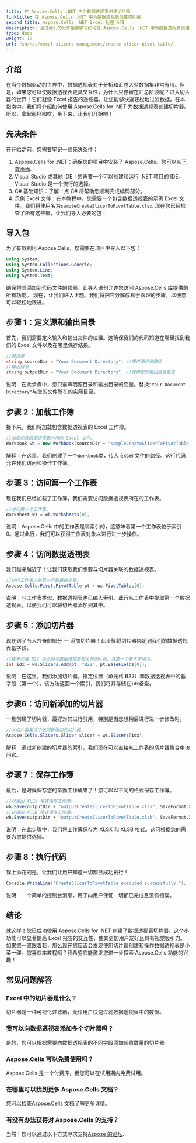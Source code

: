 ```yaml
---
title: 在 Aspose.Cells .NET 中为数据透视表创建切片器
linktitle: 在 Aspose.Cells .NET 中为数据透视表创建切片器
second_title: Aspose.Cells .NET Excel 处理 API
description: 通过我们的分步指南学习如何在 Aspose.Cells .NET 中为数据透视表创建切片器。增强您的 Excel 报告。
type: docs
weight: 12
url: /zh/net/excel-slicers-management/create-slicer-pivot-table/
---
```

## 介绍
在当今数据驱动的世界中，数据透视表对于分析和汇总大型数据集非常有用。但是，如果您可以使数据透视表更具交互性，为什么只停留在汇总阶段呢？进入切片器的世界！它们就像 Excel 报告的遥控器，让您能够快速轻松地过滤数据。在本指南中，我们将介绍如何使用 Aspose.Cells for .NET 为数据透视表创建切片器。所以，拿起那杯咖啡，坐下来，让我们开始吧！
## 先决条件
在开始之前，您需要牢记一些先决条件：
1.  Aspose.Cells for .NET：确保您的项目中安装了 Aspose.Cells。您可以从[下载页面](https://releases.aspose.com/cells/net/).
2. Visual Studio 或其他 IDE：您需要一个可以创建和运行 .NET 项目的 IDE。Visual Studio 是一个流行的选择。
3. C# 基础知识：了解一点 C# 将帮助您顺利完成编码部分。
4. 示例 Excel 文件：在本教程中，您需要一个包含数据透视表的示例 Excel 文件。我们将使用名为`sampleCreateSlicerToPivotTable.xlsx`.
现在您已经检查了所有这些框，让我们导入必要的包！
## 导入包
为了有效利用 Aspose.Cells，您需要在项目中导入以下包：
```csharp
using System;
using System.Collections.Generic;
using System.Linq;
using System.Text;
```
确保将其添加到代码文件的顶部。此导入语句允许您访问 Aspose.Cells 库提供的所有功能。
现在，让我们进入正题。我们将把它分解成易于管理的步骤，以便您可以轻松地跟进。 
## 步骤 1：定义源和输出目录
首先，我们需要定义输入和输出文件的位置。这确保我们的代码知道在哪里找到我们的 Excel 文件以及在哪里保存结果。
```csharp
//源目录
string sourceDir = "Your Document Directory"; //提供源目录路径
//输出目录
string outputDir = "Your Document Directory"; //提供您的输出目录路径
```
说明：在此步骤中，您只需声明源目录和输出目录的变量。替换`"Your Document Directory"`与您的文件所在的实际目录。
## 步骤 2：加载工作簿
接下来，我们将加载包含数据透视表的 Excel 工作簿。 
```csharp
//加载包含数据透视表的示例 Excel 文件。
Workbook wb = new Workbook(sourceDir + "sampleCreateSlicerToPivotTable.xlsx");
```
解释：在这里，我们创建了一个`Workbook`类，传入 Excel 文件的路径。这行代码允许我们访问和操作工作簿。
## 步骤 3：访问第一个工作表
现在我们已经加载了工作簿，我们需要访问数据透视表所在的工作表。
```csharp
//访问第一个工作表。
Worksheet ws = wb.Worksheets[0];
```
说明：Aspose.Cells 中的工作表是零索引的，这意味着第一个工作表位于索引 0。通过此行，我们可以获得工作表对象以进行进一步操作。
## 步骤 4：访问数据透视表
我们越来越近了！让我们获取我们想要与切片器关联的数据透视表。
```csharp
//访问工作表内的第一个数据透视表。
Aspose.Cells.Pivot.PivotTable pt = ws.PivotTables[0];
```
说明：与工作表类似，数据透视表也已编入索引。此行从工作表中提取第一个数据透视表，以便我们可以将切片器添加到其中。
## 步骤 5：添加切片器
现在到了令人兴奋的部分 — 添加切片器！此步骤将切片器绑定到我们的数据透视表基字段。
```csharp
//在单元格 B22 处添加与数据透视表相关的切片器，其第一个基本字段为。
int idx = ws.Slicers.Add(pt, "B22", pt.BaseFields[0]);
```
说明：在这里，我们添加切片器，指定位置（单元格 B22）和数据透视表中的基字段（第一个）。该方法返回一个索引，我们将其存储在`idx`备查。
## 步骤6：访问新添加的切片器
一旦创建了切片器，最好对其进行引用，特别是当您想稍后进行进一步修改时。
```csharp
//从切片器集合中访问新添加的切片器。
Aspose.Cells.Slicers.Slicer slicer = ws.Slicers[idx];
```
解释：通过新创建的切片器的索引，我们现在可以直接从工作表的切片器集合中访问它。
## 步骤 7：保存工作簿
最后，是时候保存您的辛勤工作成果了！您可以以不同的格式保存工作簿。
```csharp
//以输出 XLSX 格式保存工作簿。
wb.Save(outputDir + "outputCreateSlicerToPivotTable.xlsx", SaveFormat.Xlsx);
//以输出 XLSB 格式保存工作簿。
wb.Save(outputDir + "outputCreateSlicerToPivotTable.xlsb", SaveFormat.Xlsb);
```
说明：在此步骤中，我们将工作簿保存为 XLSX 和 XLSB 格式。这可根据您的需要为您提供选择。
## 步骤 8：执行代码
锦上添花的是，让我们让用户知道一切都已成功执行！
```csharp
Console.WriteLine("CreateSlicerToPivotTable executed successfully.");
```
说明：一个简单的控制台消息，用于向用户保证一切都已完成且没有错误。
## 结论
就这样！您已成功使用 Aspose.Cells for .NET 创建了数据透视表切片器。这个小功能可以显著提高 Excel 报告的交互性，使其更加用户友好且具有视觉吸引力。
如果您一直跟着我，那么现在您应该会发现使用切片器创建和操作数据透视表是小菜一碟。您喜欢本教程吗？我希望它能激发您进一步探索 Aspose.Cells 功能的兴趣！
## 常见问题解答
### Excel 中的切片器是什么？
切片器是一种可视化过滤器，允许用户快速过滤数据透视表中的数据。
### 我可以向数据透视表添加多个切片器吗？
是的，您可以根据需要向数据透视表的不同字段添加任意数量的切片器。
### Aspose.Cells 可以免费使用吗？
Aspose.Cells 是一个付费库，但您可以在试用期内免费试用。
### 在哪里可以找到更多 Aspose.Cells 文档？
您可以检查[Aspose.Cells 文档](https://reference.aspose.com/cells/net/)了解更多详情。
### 有没有办法获得对 Aspose.Cells 的支持？
当然！您可以通过以下方式寻求支持[Aspose 的论坛](https://forum.aspose.com/c/cells/9).